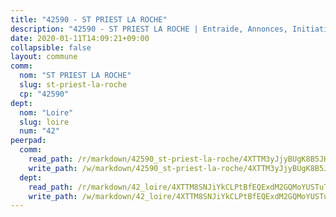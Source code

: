 ```yaml
---
title: "42590 - ST PRIEST LA ROCHE"
description: "42590 - ST PRIEST LA ROCHE | Entraide, Annonces, Initiatives"
date: 2020-01-11T14:09:21+09:00
collapsible: false
layout: commune
comm:
  nom: "ST PRIEST LA ROCHE"
  slug: st-priest-la-roche
  cp: "42590"
dept:
  nom: "Loire"
  slug: loire
  num: "42"
peerpad:
  comm:
    read_path: /r/markdown/42590_st-priest-la-roche/4XTTM3yJjyBUgK8B5JH8x1KWfxVoq8kCc6TFRfWQUjDjnbKVZ
    write_path: /w/markdown/42590_st-priest-la-roche/4XTTM3yJjyBUgK8B5JH8x1KWfxVoq8kCc6TFRfWQUjDjnbKVZ-K3TgU4nE8TBEE8sNjctL5kWghMJGe1KrWvAsHXowfpozEKvPhcEYwu3WJ4PnDW3XuTvsNPXca9RqajK3M3ftAC6dQyuXUqkaoUeymS6yX8RZxY9aJ1hrGE4sinyu46PvEa7UeiMV
  dept:
    read_path: /r/markdown/42_loire/4XTTM8SNJiYkCLPtBfEQExdM2GQMoYUSTuTytLrQfQVaaYJeW
    write_path: /w/markdown/42_loire/4XTTM8SNJiYkCLPtBfEQExdM2GQMoYUSTuTytLrQfQVaaYJeW-K3TgUi5YJecchkttgL3M6Pu99u8hH2akRrHDb4XXZXATCvGiyzrNbe23fQbzNYiKWDR2re6vQN4Gxv5BQ2dayjGg1AqxtpHRtgi6cm74UeqjVtXM2ZJFa6mvBKTRc4s3X6tJYycN
---
```


